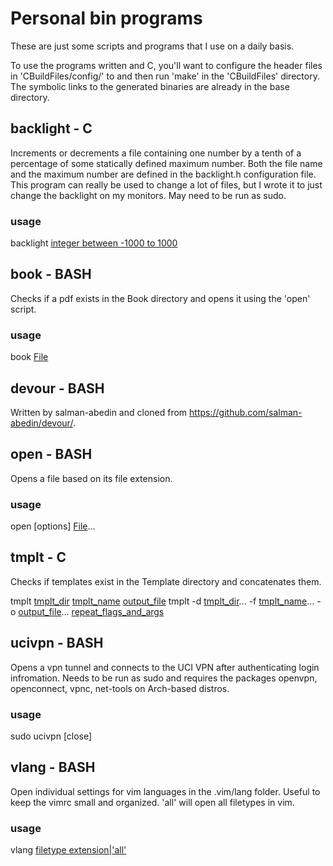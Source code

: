 # Personal bin programs

These are just some scripts and programs that I use on a daily basis.

To use the programs written and C, you'll want to configure the header files
in 'CBuildFiles/config/' to and then run 'make' in the 'CBuildFiles' directory.
The symbolic links to the generated binaries are already in the base directory.

## backlight - C

Increments or decrements a file containing one number by a tenth of a percentage of some
statically defined maximum number. Both the file name and the maximum number
are defined in the backlight.h configuration file. This program can really be used to
change a lot of files, but I wrote it to just change the backlight on my
monitors. May need to be run as sudo.

### usage

backlight <u>integer between -1000 to 1000</u>

## book - BASH

Checks if a pdf exists in the Book directory and opens it using the 'open'
script.

### usage

book <u>File</u>

## devour - BASH

Written by salman-abedin and cloned from
https://github.com/salman-abedin/devour/.

## open - BASH

Opens a file based on its file extension.

### usage

open [options] <u>File</u>...

## tmplt - C

Checks if templates exist in the Template directory and concatenates them.

tmplt <u>tmplt_dir</u> <u>tmplt_name</u> <u>output_file</u>
tmplt -d <u>tmplt_dir</u>... -f <u>tmplt_name</u>... -o <u>output_file</u>... <u>repeat_flags_and_args</u>


## ucivpn - BASH

Opens a vpn tunnel and connects to the UCI VPN after authenticating login
infromation. Needs to be run as sudo and requires the packages openvpn,
openconnect, vpnc, net-tools on Arch-based distros.

### usage

sudo ucivpn [close]

## vlang - BASH

Open individual settings for vim languages in the .vim/lang folder. Useful
to keep the vimrc small and organized. 'all' will open all filetypes in vim.

### usage

vlang <u>filetype extension|'all'</u>
